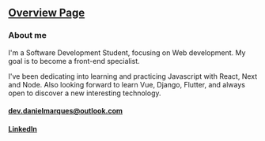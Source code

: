 ## [Overview Page](https://dan-mqs.github.io/portfolio-site/)

### About me

I'm a Software Development Student, focusing on Web development. My goal is to become a front-end specialist. 

I've been dedicating into learning and practicing Javascript with React, Next and Node. Also looking forward to learn Vue, Django, Flutter, and always open to discover a new interesting technology. 



#### dev.danielmarques@outlook.com
#### [LinkedIn](https://www.linkedin.com/in/dan-mqs/ "Daniel Marques on LinkedIn")
<!--
**Dan-Mqs/Dan-Mqs** is a ✨ _special_ ✨ repository because its `README.md` (this file) appears on your GitHub profile.

Here are some ideas to get you started:

- 🔭 I’m currently working on ...
- 🌱 I’m currently learning ...
- 👯 I’m looking to collaborate on ...
- 🤔 I’m looking for help with ...
- 💬 Ask me about ...
- 📫 How to reach me: ...
- 😄 Pronouns: ...
- ⚡ Fun fact: ...
-->
